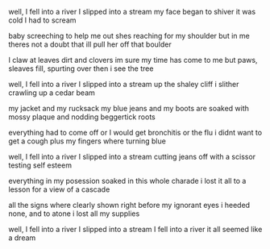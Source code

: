 well, I fell into a river
I slipped into a stream
my face began to shiver
it was cold I had to scream

baby screeching to help me out
shes reaching for my shoulder
but in me theres not a doubt
that ill pull her off that boulder

I claw at leaves dirt and clovers
im sure my time has come to me
but paws, sleaves fill, spurting over
then i see the tree

well, I fell into a river
I slipped into a stream
up the shaley cliff i slither
crawling up a cedar beam

my jacket and my rucksack
my blue jeans and my boots
are soaked with mossy plaque
and nodding beggertick roots

everything had to come off
or I would get bronchitis or the flu
i didnt want to get a cough
plus my fingers where turning blue

well, I fell into a river
I slipped into a stream
cutting jeans off with a scissor
testing self esteem

everything in my posession
soaked in this whole charade
i lost it all to a lesson
for a view of a cascade

all the signs where clearly shown
right before my ignorant eyes
i heeded none, and to atone
i lost all my supplies

well, I fell into a river
I slipped into a stream
I fell into a river
it all seemed like a dream
